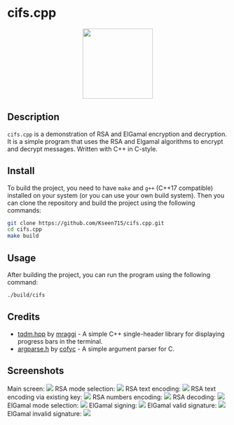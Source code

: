 # cifs.cpp
<p align="center">
  <img src="https://github.com/Kseen715/imgs/blob/main/sakura_kharune.png?raw=true" width="160" height="160"/>
</p>

## Description
`cifs.cpp` is a demonstration of RSA and ElGamal encryption and decryption. It is a simple program that uses the RSA and Elgamal algorithms to encrypt and decrypt messages. Written with C++ in C-style.

## Install
To build the project, you need to have `make` and `g++` (C++17 compatible) installed on your system (or you can use your own build system). Then you can clone the repository and build the project using the following commands:
```bash
git clone https://github.com/Kseen715/cifs.cpp.git
cd cifs.cpp
make build
```

## Usage
After building the project, you can run the program using the following command:
```bash
./build/cifs
```

## Credits
- [tqdm.hpp](https://github.com/mraggi/tqdm-cpp) by [mraggi](https://github.com/mraggi) - A simple C++ single-header library for displaying progress bars in the terminal.
- [argparse.h](https://github.com/cofyc/argparse) by [cofyc](https://github.com/cofyc) - A simple argument parser for C.

## Screenshots

Main screen:
<img src="https://github.com/Kseen715/imgs/blob/main/cifs.cpp/cifs.cpp_enter.png?raw=true"/>
RSA mode selection:
<img src="https://github.com/Kseen715/imgs/blob/main/cifs.cpp/cifs.cpp_rsa_enter.png?raw=true"/>
RSA text encoding:
<img src="https://github.com/Kseen715/imgs/blob/main/cifs.cpp/cifs.cpp_rsa_cif_text.png?raw=true"/>
RSA text encoding via existing key:
<img src="https://github.com/Kseen715/imgs/blob/main/cifs.cpp/cifs.cpp_rsa_cif_key.png?raw=true"/>
RSA numbers encoding:
<img src="https://github.com/Kseen715/imgs/blob/main/cifs.cpp/cifs.cpp_rsa_cif_nums.png?raw=true"/>
RSA decoding:
<img src="https://github.com/Kseen715/imgs/blob/main/cifs.cpp/cifs.cpp_rsa_dcif.png?raw=true"/>
ElGamal mode selection:
<img src="https://github.com/Kseen715/imgs/blob/main/cifs.cpp/cifs.cpp_elgsig_enter.png?raw=true"/>
ElGamal signing:
<img src="https://github.com/Kseen715/imgs/blob/main/cifs.cpp/cifs.cpp_elgsig_cif.png?raw=true"/>
ElGamal valid signature:
<img src="https://github.com/Kseen715/imgs/blob/main/cifs.cpp/cifs.cpp_elgsig_valid.png?raw=true"/>
ElGamal invalid signature:
<img src="https://github.com/Kseen715/imgs/blob/main/cifs.cpp/cifs.cpp_elgsig_invalid.png?raw=true"/>
